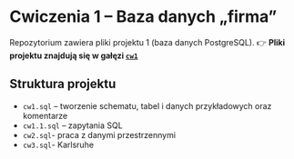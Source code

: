 # Cwiczenia 1 – Baza danych „firma”
Repozytorium zawiera pliki projektu 1 (baza danych PostgreSQL).
👉 **Pliki projektu znajdują się w gałęzi [`cw1`](https://github.com/twoj-login/firma_sql/tree/cw1)**

## Struktura projektu
- `cw1.sql` – tworzenie schematu, tabel i danych przykładowych oraz komentarze
- `cw1.1.sql` – zapytania SQL
- `cw2.sql`- praca z danymi przestrzennymi
- `cw3.sql`- Karlsruhe
